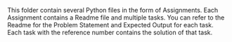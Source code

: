 This folder contain several Python files in the form of Assignments. 
Each Assignment contains a Readme file and multiple tasks. 
You can refer to the Readme for the Problem Statement and Expected Output for each task.
Each task with the reference number contains the solution of that task. 
